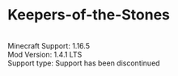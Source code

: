 # Keepers-of-the-Stones
<br>Minecraft Support: 1.16.5
<br>Mod Version: 1.4.1 LTS
<br>Support type: Support has been discontinued
